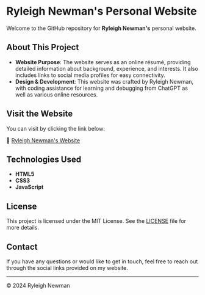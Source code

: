 # Ryleigh Newman's Personal Website

Welcome to the GitHub repository for **Ryleigh Newman's** personal website.

## About This Project

- **Website Purpose**: The website serves as an online résumé, providing detailed information about background, experience, and interests. It also includes links to social media profiles for easy connectivity.
- **Design & Development**: This website was crafted by Ryleigh Newman, with coding assistance for learning and debugging from ChatGPT as well as various online resources.

## Visit the Website

You can visit by clicking the link below:

🔗 [Ryleigh Newman's Website](https://ryleighnewman.github.io/)

## Technologies Used

- **HTML5**
- **CSS3**
- **JavaScript**

## License

This project is licensed under the MIT License. See the [LICENSE](LICENSE) file for more details.

## Contact

If you have any questions or would like to get in touch, feel free to reach out through the social links provided on my website.

---

&copy; 2024 Ryleigh Newman
